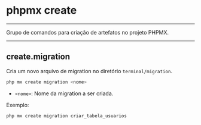 # phpmx create

---

Grupo de comandos para criação de artefatos no projeto PHPMX.

---

## create.migration

Cria um novo arquivo de migration no diretório `terminal/migration`.

```sh
php mx create migration <nome>
```

- `<nome>`: Nome da migration a ser criada.

Exemplo:

```sh
php mx create migration criar_tabela_usuarios
```
